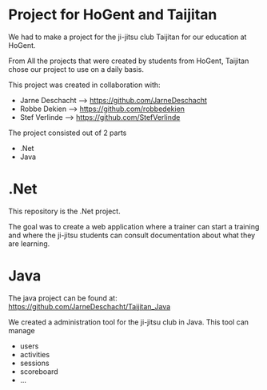 # Project for HoGent and Taijitan 

We had to make a project for the ji-jitsu club Taijitan for our education at HoGent.

From All the projects that were created by students from HoGent, Taijitan chose our project to use on a daily basis.

This project was created in collaboration with: 
* Jarne Deschacht --> https://github.com/JarneDeschacht
* Robbe Dekien --> https://github.com/robbedekien 
* Stef Verlinde --> https://github.com/StefVerlinde


The project consisted out of 2 parts
* .Net
* Java

# .Net

This repository is the .Net project.

The goal was to create a web application where a trainer can start a training and where the ji-jitsu students can consult documentation about what they are learning.

# Java

The java project can be found at: https://github.com/JarneDeschacht/Taijitan_Java

We created a administration tool for the ji-jitsu club in Java. 
This tool can manage
* users
* activities
* sessions
* scoreboard
* ...
